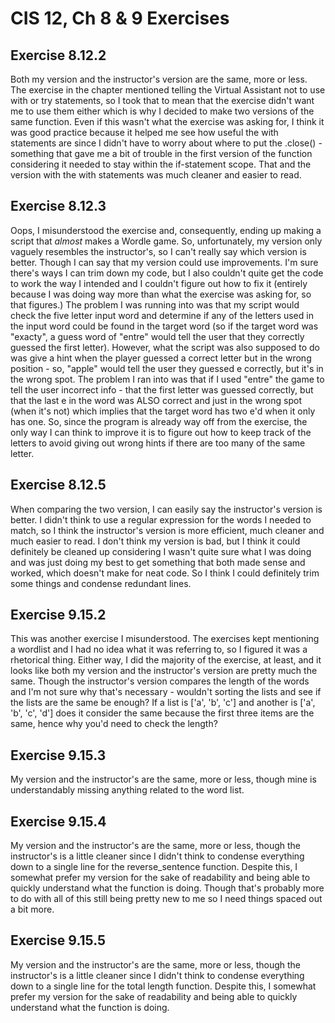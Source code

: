 # CIS 12, Ch 8 & 9 Exercises

<h2>Exercise 8.12.2</h2>

Both my version and the instructor's version are the same, more or less. The exercise in the chapter mentioned telling 
the Virtual Assistant not to use with or try statements, so I took that to mean that the exercise didn't want me to use 
them either which is why I decided to make two versions of the same function. Even if this wasn't what the exercise was 
asking for, I think it was good practice because it helped me see how useful the with statements are since I didn't 
have to worry about where to put the .close() - something that gave me a bit of trouble in the first version of the 
function considering it needed to stay within the if-statement scope. That and the version with the with statements was 
much cleaner and easier to read. 

<h2>Exercise 8.12.3</h2>

Oops, I misunderstood the exercise and, consequently, ending up making a script that <i> almost</i> makes a Wordle game. 
So, unfortunately, my version only vaguely resembles the instructor's, so I can't really say which version is better. 
Though I can say that my version could use improvements. I'm sure there's ways I can trim down my code, but I also 
couldn't quite get the code to work the way I intended and I couldn't figure out how to fix it (entirely because I was 
doing way more than what the exercise was asking for, so that figures.) The problem I was running into was that my 
script would check the five letter input word and determine if any of the letters used in the input word could be 
found in the target word (so if the target word was "exacty", a guess word of "entre" would tell the user that they
correctly guessed the first letter). However, what the script was also supposed to do was give a hint when the player
guessed a correct letter but in the wrong position - so, "apple" would tell the user they guessed e correctly, but
it's in the wrong spot. The problem I ran into was that if I used "entre" the game to tell the user incorrect info - 
that the first letter was guessed correctly, but that the last e in the word was ALSO correct and just in the wrong
spot (when it's not) which implies that the target word has two e'd when it only has one. So, since the program is 
already way off from the exercise, the only way I can think to improve it is to figure out how to keep track of the 
letters to avoid giving out wrong hints if there are too many of the same letter.

<h2>Exercise 8.12.5</h2>

When comparing the two version, I can easily say the instructor's version is better. I didn't think to use a regular 
expression for the words I needed to match, so I think the instructor's version is more efficient, much cleaner and 
much easier to read. I don't think my version is bad, but I think it could definitely be cleaned up considering I 
wasn't quite sure what I was doing and was just doing my best to get something that both made sense and worked, which 
doesn't make for neat code. So I think I could definitely trim some things and condense redundant lines.

<h2>Exercise 9.15.2</h2>

This was another exercise I misunderstood. The exercises kept mentioning a wordlist and I had no idea what it was 
referring to, so I figured it was a rhetorical thing. Either way, I did the majority of the exercise, at least, and it 
looks like both my version and the instructor's version are pretty much the same. Though the instructor's version 
compares the length of the words and I'm not sure why that's necessary - wouldn't sorting the lists and see if the 
lists are the same be enough? If a list is ['a', 'b', 'c'] and another is ['a', 'b', 'c', 'd'] does it consider the 
same because the first three items are the same, hence why you'd need to check the length?

<h2>Exercise 9.15.3</h2>

My version and the instructor's are the same, more or less, though mine is understandably missing anything related 
to the word list.

<h2>Exercise 9.15.4</h2>

My version and the instructor's are the same, more or less, though  the instructor's is a little cleaner since I 
didn't think to condense everything down to a single line for the reverse_sentence function. Despite this, I somewhat 
prefer my version for the sake of readability and being able to quickly understand what the function is doing. Though 
that's probably more to do with all of this still being pretty new to me so I need things spaced out a bit more.

<h2>Exercise 9.15.5</h2>

My version and the instructor's are the same, more or less, though  the instructor's is a little cleaner since I 
didn't think to condense everything down to a single line for the total length function. Despite this, I somewhat 
prefer my version for the sake of readability and being able to quickly understand what the function is doing.